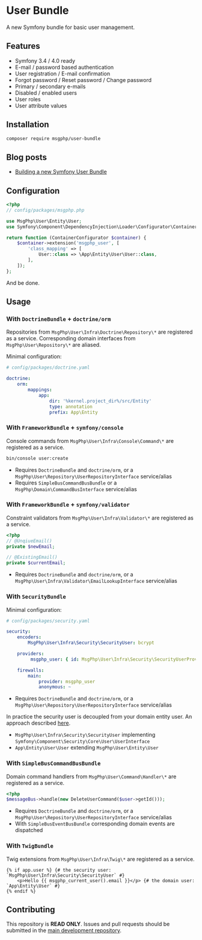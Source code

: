 # User Bundle

A new Symfony bundle for basic user management.

## Features

- Symfony 3.4 / 4.0 ready
- E-mail / password based authentication
- User registration / E-mail confirmation
- Forgot password / Reset password / Change password
- Primary / secondary e-mails
- Disabled / enabled users
- User roles
- User attribute values

## Installation

```bash
composer require msgphp/user-bundle
```

## Blog posts

- [Building a new Symfony User Bundle](https://medium.com/@ro0NL/building-a-new-symfony-user-bundle-b4fe5a9d9d80)

## Configuration

```php
<?php
// config/packages/msgphp.php

use MsgPhp\User\Entity\User;
use Symfony\Component\DependencyInjection\Loader\Configurator\ContainerConfigurator;

return function (ContainerConfigurator $container) {
    $container->extension('msgphp_user', [
        'class_mapping' => [
            User::class => \App\Entity\User\User::class,
        ],
    ]);
};
```

And be done.

## Usage

### With `DoctrineBundle` + `doctrine/orm`

Repositories from `MsgPhp\User\Infra\Doctrine\Repository\*` are registered as a service. Corresponding domain interfaces
from  `MsgPhp\User\Repository\*` are aliased.

Minimal configuration:

```yaml
# config/packages/doctrine.yaml

doctrine:
    orm:
        mappings:
            app:
                dir: '%kernel.project_dir%/src/Entity'
                type: annotation
                prefix: App\Entity
```

### With `FrameworkBundle` + `symfony/console`

Console commands from `MsgPhp\User\Infra\Console\Command\*` are registered as a service.

```bash
bin/console user:create
```

- Requires `DoctrineBundle` and `doctrine/orm`, or a `MsgPhp\User\Repository\UserRepositoryInterface` service/alias
- Requires `SimpleBusCommandBusBundle` or a `MsgPhp\Domain\CommandBusInterface` service/alias

### With `FrameworkBundle` + `symfony/validator`

Constraint validators from `MsgPhp\User\Infra\Validator\*` are registered as a service.

```php
<?php
// @UnqiueEmail()
private $newEmail;

// @ExistingEmail()
private $currentEmail;
```

- Requires `DoctrineBundle` and `doctrine/orm`, or a `MsgPhp\User\Infra\Validator\EmailLookupInterface` service/alias

### With `SecurityBundle`

Minimal configuration:

```yaml
# config/packages/security.yaml

security:
    encoders:
        MsgPhp\User\Infra\Security\SecurityUser: bcrypt

    providers:
         msgphp_user: { id: MsgPhp\User\Infra\Security\SecurityUserProvider }

    firewalls:
        main:
            provider: msgphp_user
            anonymous: ~
```

- Requires `DoctrineBundle` and `doctrine/orm`, or a `MsgPhp\User\Repository\UserRepositoryInterface` service/alias

In practice the security user is decoupled from your domain entity user. An approach described
[here](https://stovepipe.systems/post/decoupling-your-security-user).

- `MsgPhp\User\Infra\Security\SecurityUser` implementing `Symfony\Component\Security\Core\User\UserInterface`
- `App\Entity\User\User` extending `MsgPhp\User\Entity\User`

### With `SimpleBusCommandBusBundle`

Domain command handlers from `MsgPhp\User\Command\Handler\*` are registered as a service.

```php
<?php
$messageBus->handle(new DeleteUserCommand($user->getId()));
```
- Requires `DoctrineBundle` and `doctrine/orm`, or a `MsgPhp\User\Repository\UserRepositoryInterface` service/alias
- With `SimpleBusEventBusBundle` corresponding domain events are dispatched

### With `TwigBundle`

Twig extensions from `MsgPhp\User\Infra\Twig\*` are registered as a service.

```twig
{% if app.user %} {# the security user: `MsgPhp\User\Infra\Security\SecurityUser` #}
    <p>Hello {{ msgphp_current_user().email }}</p> {# the domain user: `App\Entity\User` #}
{% endif %}
```

## Contributing

This repository is **READ ONLY**. Issues and pull requests should be submitted in the
[main development repository](https://github.com/msgphp/msgphp).
